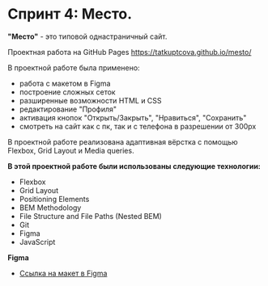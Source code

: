 #  Спринт 4: Место.

**"Место"** - это типовой однастраничный сайт. 

Проектная работа на GitHub Pages https://tatkuptcova.github.io/mesto/

В проектной работе была применено:
* работа с макетом в Figma
* построение сложных сеток
* разширенные возможности HTML и CSS
* редактирование "Профиля"
* активация кнопок "Открыть/Закрыть", "Нравиться", "Сохранить"
* смотреть на сайт как с пк, так и с телефона в разрешении от 300px

В проектной работе реализована адаптивная вёрстка с помощью Flexbox, Grid Layout и Media queries.

**В этой проектной работе были использованы следующие технологии:**
* Flexbox 
* Grid Layout 
* Positioning Elements 
* BEM Methodology 
* File Structure and File Paths (Nested BEM) 
* Git 
* Figma 
* JavaScript


**Figma**

* [Ссылка на макет в Figma](https://www.figma.com/file/2cn9N9jSkmxD84oJik7xL7/JavaScript.-Sprint-4?node-id=0%3A1)
